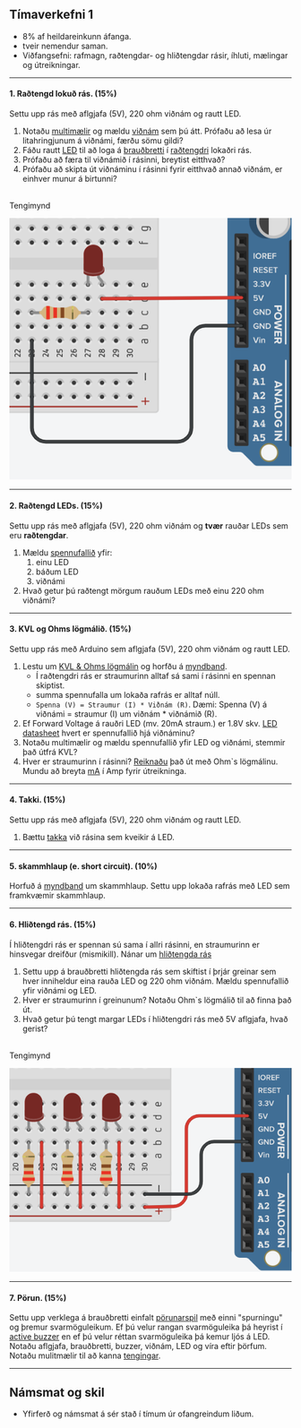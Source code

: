 ## Tímaverkefni 1

- 8% af heildareinkunn áfanga.
- tveir nemendur saman.
- Viðfangsefni: rafmagn, raðtengdar- og hliðtengdar rásir, íhluti, mælingar og útreikningar. 

---

#### 1. Raðtengd lokuð rás. (15%) 
Settu upp rás með aflgjafa (5V), 220 ohm viðnám og rautt LED. 

1. Notaðu [multimælir](https://youtu.be/SLkPtmnglOI?t=324) og mældu [viðnám](https://www.instructables.com/Resistors/) sem þú átt. Prófaðu að lesa úr litahringjunum á viðnámi, færðu sömu gildi?
1. Fáðu rautt [LED](https://www.instructables.com/Diodes/) til að loga á [brauðbretti](https://learn.adafruit.com/collins-lab-breadboards-and-perfboards) í [raðtengdri](https://github.com/VESM1VS/AFANGI/blob/main/Myndir/tengingar.jpeg) lokaðri rás. 
1. Prófaðu að færa til viðnámið í rásinni, breytist eitthvað?
1. Prófaðu að skipta út viðnáminu í rásinni fyrir eitthvað annað viðnám, er einhver munur á birtunni?

<br>
Tengimynd

![tengimynd](https://github.com/VESM1VS/AFANGI/blob/main/Myndir/radtengingar.png)

---

#### 2. Raðtengd LEDs. (15%) 
Settu upp rás með aflgjafa (5V), 220 ohm viðnám og **tvær** rauðar LEDs sem eru **raðtengdar**. 

1. Mældu [spennufallið](https://youtu.be/SLkPtmnglOI?t=160) yfir:  
   1. einu LED 
   2. báðum LED 
   3. viðnámi
1. Hvað getur þú raðtengt mörgum rauðum LEDs með einu 220 ohm viðnámi? 

---

#### 3. KVL og Ohms lögmálið. (15%) 
Settu upp rás með Arduino sem aflgjafa (5V), 220 ohm viðnám og rautt LED. 

1. Lestu um [KVL & Ohms lögmálin](https://learn.adafruit.com/all-about-leds/forward-voltage-and-kvl) og horfðu á [myndband](https://www.youtube.com/watch?v=EQtwsWJuUPs&list=PLRIGIzu0Z7KlfGFD6gd0eMX0ozfJyrQL-&index=6&t=0s). 
   - Í raðtengdri rás er straumurinn alltaf sá sami í rásinni en spennan skiptist. 
   - summa spennufalla um lokaða rafrás er alltaf núll.
   - `Spenna (V) = Straumur (I) * Viðnám (R)`. Dæmi: Spenna (V) á viðnámi = straumur (I) um viðnám * viðnámið (R). 
1. Ef Forward Voltage á rauðri LED (mv. 20mA straum.) er 1.8V skv. [LED datasheet](https://learn.adafruit.com/all-about-leds/the-led-datasheet) hvert er spennufallið hjá viðnáminu?
1. Notaðu multimælir og mældu spennufallið yfir LED og viðnámi, stemmir það útfrá KVL? 
1. Hver er straumurinn í rásinni? [Reiknaðu](https://www.digikey.com/en/resources/conversion-calculators/conversion-calculator-led-series-resistor) það út með Ohm`s lögmálinu. Mundu að breyta [mA](https://github.com/VESM1VS/afangi/wiki/Rafeindat%C3%A6kni#margfaldarar) í Amp fyrir útreikninga. 

---

#### 4. Takki. (15%) 
Settu upp rás með aflgjafa (5V), 220 ohm viðnám og rautt LED. 

1. Bættu [takka](https://www.cuidevices.com/blog/tactile-switches-101) við rásina sem kveikir á LED. 

---

#### 5. skammhlaup (e. short circuit). (10%) 
Horfuð á [myndband](https://www.youtube.com/watch?v=RjdyCXmDtb8&ab_channel=KidovatorsbyGyanLab) um skammhlaup. Settu upp lokaða rafrás með LED sem framkvæmir skammhlaup.

<!-- góð pæling sem snúa að hliðtengingum og lóðamistökum -->

---

#### 6. Hliðtengd rás. (15%) 

Í hliðtengdri rás er spennan sú sama í allri rásinni, en straumurinn er hinsvegar dreifður (mismikill). Nánar um [hliðtengda rás](https://www.youtube.com/watch?v=5uyJezQNSHw&list=PLWv9VM947MKi_7yJ0_FCfzTBXpQU-Qd3K&index=7) 

1. Settu upp á brauðbretti hliðtengda rás sem skiftist í þrjár greinar sem hver inniheldur eina rauða LED og 220 ohm viðnám. Mældu spennufallið yfir viðnámi og LED.
1. Hver er straumurinn í greinunum? Notaðu Ohm`s lögmálið til að finna það út.
1. Hvað getur þú tengt margar LEDs í hliðtengdri rás með 5V aflgjafa, hvað gerist? 

<br>
Tengimynd

![tengimynd](https://github.com/VESM1VS/AFANGI/blob/main/Myndir/hlidtengingar.png)


---

#### 7. Pörun. (15%) 

Settu upp verklega á brauðbretti einfalt [pörunarspil](https://www.youtube.com/watch?v=OwhoSbvQ1yc&ab_channel=Kutuhal-SundayScienceSchool) með einni "spurningu" og þremur svarmöguleikum. Ef þú velur rangan svarmöguleika þá heyrist í [active buzzer](https://github.com/VESM1VS/AFANGI/blob/main/Myndir/activebuzzer.jpeg) en ef þú velur réttan svarmöguleika þá kemur ljós á LED. Notaðu aflgjafa, brauðbretti, buzzer, viðnám, LED og víra eftir þörfum. Notaðu mulitmælir til að kanna [tengingar](https://youtu.be/SLkPtmnglOI?t=495).


---

## Námsmat og skil
- Yfirferð og námsmat á sér stað í tímum úr ofangreindum liðum. 

